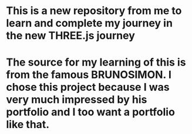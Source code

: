 # This is a new repository from me to learn and complete my journey in the new THREE.js journey
# The source for my learning of this is from the famous BRUNOSIMON. I chose this project because I was very much impressed by his portfolio and I too want a portfolio like that.
